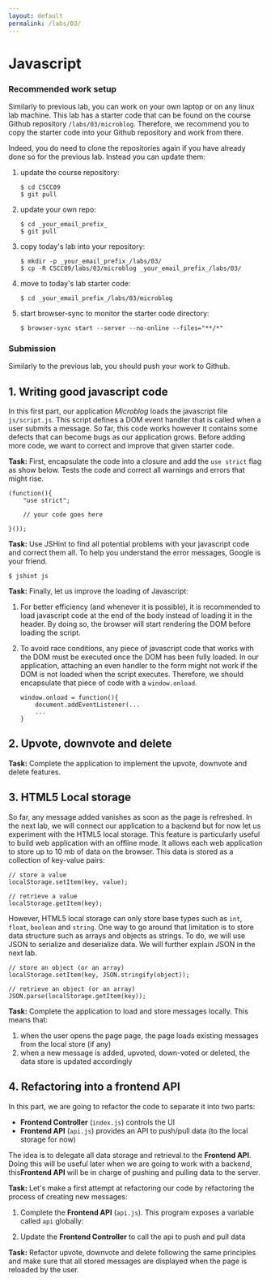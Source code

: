 ```yaml
---
layout: default
permalink: /labs/03/
---
```


# Javascript

###  Recommended work setup

Similarly to previous lab, you can work on your own laptop or on any linux lab machine. This lab has a starter code that can be found on the course Github repository `/labs/03/microblog`. Therefore, we recommend you to copy the starter code into your Github repository and work from there. 

Indeed, you do need to clone the repositories again if you have already done so for the previous lab. Instead you can update them: 

1. update the course repository:
    
    ```
    $ cd CSCC09
    $ git pull
    ```

1. update your own repo:
    
    ```
    $ cd _your_email_prefix_
    $ git pull
    ```

1. copy today's lab into your repository: 
    
    ```
    $ mkdir -p _your_email_prefix_/labs/03/
    $ cp -R CSCC09/labs/03/microblog _your_email_prefix_/labs/03/
    ```

1. move to today's lab starter code:

    ```
    $ cd _your_email_prefix_/labs/03/microblog
    ```

1. start browser-sync to monitor the starter code directory:

    ```
    $ browser-sync start --server --no-online --files="**/*"
    ```

### Submission

Similarly to the previous lab, you should push your work to Github. 

## 1. Writing good javascript code

In this first part, our application *Microblog* loads the javascript file `js/script.js`. This script defines a DOM event handler that is called when a user submits a message. So far, this code works however it contains some defects that can become bugs as our application grows. Before adding more code, we want to correct and improve that given starter code. 

**Task:** First, encapsulate the code into a closure and add the `use strict` flag as show below. Tests the code and correct all warnings and errors that might rise. 

```
(function(){
    "use strict";
    
    // your code goes here
    
}());
```

**Task:** Use JSHint to find all potential problems with your javascript code and correct them all. To help you understand the error messages, Google is your friend. 

```
$ jshint js
```

**Task:** Finally, let us improve the loading of Javascript:

1. For better efficiency (and whenever it is possible), it is recommended to load javascript code at the end of the body instead of loading it in the header. By doing so, the browser will start rendering the DOM before loading the script.
2. To avoid race conditions, any piece of javascript code that works with the DOM must be executed once the DOM has been fully loaded. In our application, attaching an even handler to the form might not work if the DOM is not loaded when the script executes. Therefore, we should encapsulate that piece of code with a `window.onload`. 
    
    ```
    window.onload = function(){
        document.addEventListener(...
        ...
    }
    ```

## 2. Upvote, downvote and delete

**Task:** Complete the application to implement the upvote, downvote and delete features.

## 3. HTML5 Local storage

So far, any message added vanishes as soon as the page is refreshed. In the next lab, we will connect our application to a backend but for now let us experiment with the HTML5 local storage. This feature is particularly useful to build web application with an offline mode. It allows each web application to store up to 10 mb of data on the browser. This data is stored as a collection of key-value pairs:

```
// store a value
localStorage.setItem(key, value);

// retrieve a value
localStorage.getItem(key);
```

However, HTML5 local storage can only store base types such as `int`, `float`, `boolean` and `string`. One way to go around that limitation is to store data structure such as arrays and objects as strings. To do, we will use JSON to serialize and deserialize data. We will further explain JSON in the next lab. 

```
// store an object (or an array)
localStorage.setItem(key, JSON.stringify(object));

// retrieve an object (or an array)
JSON.parse(localStorage.getItem(key));
```

**Task:** Complete the application to load and store messages locally. This means that:

1. when the user opens the page page, the page loads existing messages from the local store (if any)
2. when a new message is added, upvoted, down-voted or deleted, the data store is updated accordingly 

## 4. Refactoring into a frontend API

In this part, we are going to refactor the code to separate it into two parts:

- **Frontend Controller** (`index.js`) controls the UI
- **Frontend API** (`api.js`) provides an API to push/pull data (to the local storage for now)

The idea is to delegate all data storage and retrieval to the **Frontend API**. Doing this will be useful later when we are going to work with a backend, this**Frontend API** will be in charge of pushing and pulling data to the server. 

**Task:** Let's make a first attempt at refactoring our code by refactoring the process of creating new messages: 

1. Complete the **Frontend API** (`api.js`). This program exposes a variable called `api` globally:  

2. Update the **Frontend Controller** to call the api to push and pull data 
    
**Task:** Refactor upvote, downvote and delete following the same principles and make sure that all stored messages are displayed when the page is reloaded by the user. 

